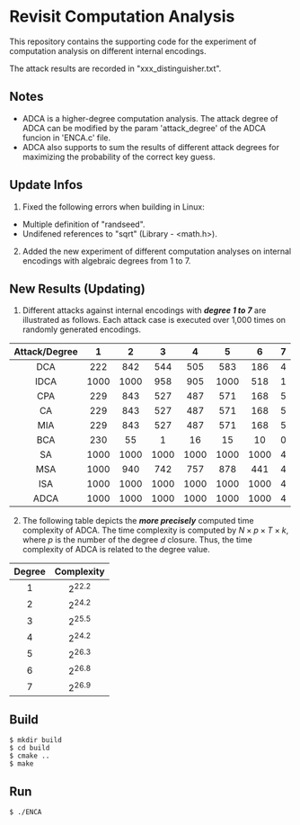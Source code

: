 # Revisit Computation Analysis

This repository contains the supporting code for the experiment of computation analysis on different internal encodings.

The attack results are recorded in "xxx_distinguisher.txt".

## Notes
- ADCA is a higher-degree computation analysis. The attack degree of ADCA can be modified by the param 'attack_degree' of the ADCA funcion in 'ENCA.c' file.
- ADCA also supports to sum the results of different attack degrees for maximizing the probability of the correct key guess.

## Update Infos
1. Fixed the following errors when building in Linux:
 - Multiple definition of "randseed".
 - Undifened references to "sqrt" (Library - <math.h>).

2. Added the new experiment of different computation analyses on internal encodings with algebraic degrees from 1 to 7.

## New Results (Updating)

1. Different attacks against internal encodings with ***degree 1 to 7*** are illustrated as follows. Each attack case is executed over 1,000 times on randomly generated encodings.

| Attack/Degree   | 1    | 2    | 3    | 4    | 5    | 6    |7    |
| :----: | :----: | :----: | :----: | :----: | :----: | :----: | :----: |
| DCA    | 222    | 842    | 544    | 505    | 583    | 186    | 4      |
| IDCA   | 1000   | 1000   | 958    | 905    | 1000   | 518    | 1      |
| CPA    | 229    | 843    | 527    | 487    | 571    | 168    | 5      |
| CA     | 229    | 843    | 527    | 487    | 571    | 168    | 5      |
| MIA    | 229    | 843    | 527    | 487    | 571    | 168    | 5      |
| BCA    | 230    | 55     | 1      | 16     | 15     | 10     | 0      |
| SA     | 1000   | 1000   | 1000   | 1000   | 1000   | 1000   | 4      |
| MSA    | 1000   | 940    | 742    | 757    | 878    | 441    | 4      |
| ISA    | 1000   | 1000   | 1000   | 1000   | 1000   | 1000   | 4      |
| ADCA   | 1000   | 1000   | 1000   | 1000   | 1000   | 1000   | 4      |

2. The following table depicts the ***more precisely*** computed time complexity of ADCA. The time complexity is computed by $N\times p\times T\times k$, where $p$ is the number of the degree $d$ closure. Thus, the time complexity of ADCA is related to the degree value.

| Degree | Complexity |
| :----: | :----:     |
| 1      | $2^{22.2}$ |
| 2      | $2^{24.2}$ |
| 3      | $2^{25.5}$ |
| 4      | $2^{24.2}$ |
| 5      | $2^{26.3}$ |
| 6      | $2^{26.8}$ |
| 7      | $2^{26.9}$ |

## Build

```
$ mkdir build
$ cd build
$ cmake ..
$ make
```

## Run

```
$ ./ENCA
```
